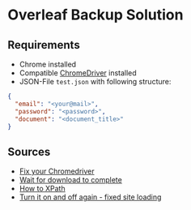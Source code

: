 # Overleaf Backup Solution

## Requirements
* Chrome installed
* Compatible [ChromeDriver](https://chromedriver.chromium.org/downloads) installed
* JSON-File `test.json` with following structure:
```json
{
  "email": "<your@mail>",
  "password": "<password>",
  "document": "<document_title>"
}
```

## Sources
* [Fix your Chromedriver](https://stackoverflow.com/a/52108199)
* [Wait for download to complete](https://stackoverflow.com/a/48267887)
* [How to XPath](https://www.dvdheiden.nl/2013/11/xpath-select-parent-by-child-attribute/)
* [Turn it on and off again - fixed site loading](https://www.youtube.com/watch?v=p85xwZ_OLX0)
